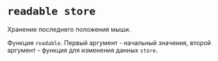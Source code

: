 #  `readable store`

Хранение последнего положения мыши.

Функция `readable`. Первый аргумент - начальный значения, второй аргумент - функция для изменения данных `store`.

